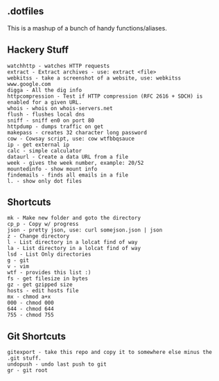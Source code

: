 .dotfiles
-----------
This is a mashup of a bunch of handy functions/aliases.


Hackery Stuff
-------------

	watchhttp - watches HTTP requests
	extract - Extract archives - use: extract <file>
	webkitss - take a screenshot of a website, use: webkitss www.google.com
	digga - All the dig info
	httpcompression - Test if HTTP compression (RFC 2616 + SDCH) is enabled for a given URL.
	whois - whois on whois-servers.net
	flush - flushes local dns
	sniff - sniff en0 on port 80
	httpdump - dumps traffic on get
	makepass - creates 32 character long password
	cow - Cowsay script, use: cow wtfbbqsauce
	ip - get external ip
	calc - simple calculator
	dataurl - Create a data URL from a file
	week - gives the week number, example: 20/52
	mountedinfo - show mount info
	findemails - finds all emails in a file
	l. - show only dot files


Shortcuts
----------

	mk - Make new folder and goto the directory
	cp_p - Copy w/ progress
	json - pretty json, use: curl somejson.json | json
	z - Change directory
	l - List directory in a lolcat find of way
	la - List directory in a lolcat find of way
	lsd - List Only directories
	g - git
	v - vim
	wtf - provides this list :)
	fs - get filesize in bytes
	gz - get gzipped size
	hosts - edit hosts file
	mx - chmod a+x
	000 - chmod 000
	644 - chmod 644
	755 - chmod 755


Git Shortcuts
-------------

	gitexport - take this repo and copy it to somewhere else minus the .git stuff.
	undopush - undo last push to git
	gr - git root
	
